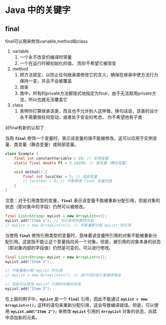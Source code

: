 # Java 中的关键字

## final

final可以用来修饰variable,method和class
1. variable
    1. 一个永不改变的编译时常量
    2. 一个在运行时被初始化的值， 而你不希望它被改变
2. method
    1. 把方法锁定，以防止任何继承类修改它的含义，确保在继承中使方法行为保持一变，并且不会被覆盖
    2. 效率
    3. 类中，所有的private方法都隐式地指定为final，由于无法取用private方法，所以也就无法覆盖它
3. class
    1. 表明你打算继承该类，而且也不允许别人这样做，换句话说，该类的设计永不需要做任何变动，或者处于安全的考虑， 你不希望他有子类

对final有新的认知了

当用 **`final`** 修饰一个变量时，表示该变量的值不能被修改。这可以应用于实例变量、类变量（静态变量）或局部变量。

```java
class Example {
    final int constantVariable = 10; // 实例变量
    static final double PI = 3.14159; // 类变量（静态变量）

    void method() {
        final int localVar = 5; // 局部变量
        // localVar = 8; // 不能修改 final 变量的值
    }
}
```

注意：对于引用类型的变量，**`final`** 表示该变量不能被重新分配引用，但是对象的状态（即对象中的字段）仍然可以被修改。

```java
final List<String> myList = new ArrayList<>();
myList.add("Item 1"); // 可以修改列表的内容
// myList = new ArrayList<>(); // 不能重新分配 myList 的引用
```

当使用 **`final`** 修饰引用类型的变量时，意味着该变量所引用的对象不能被重新分配引用。这是指不能让这个变量指向另一个对象。但是，被引用的对象本身的状态（即对象内部的字段值）仍然是可变的，可以进行修改。

```java
final List<String> myList = new ArrayList<>();
myList.add("Item 1");

// 不能重新分配 myList 的引用
// myList = new ArrayList<>(); // 这行代码会引发编译错误

// 但是可以修改 myList 引用的对象的状态
myList.add("Item 2");
```

在上面的例子中，**`myList`** 是一个 **`final`** 引用，因此不能通过 **`myList = new ArrayList<>();`** 这样的语句来重新分配引用，这会导致编译错误。但是，可以使用 **`myList.add("Item 2");`** 来修改 **`myList`** 引用的 **`ArrayList`** 对象的状态，向其中添加新的元素。